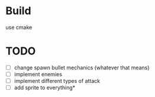 # Build
use cmake

# TODO
- [ ] change spawn bullet mechanics (whatever that means)
- [ ] implement enemies
- [ ] implement different types of attack
- [ ] add sprite to everything*
